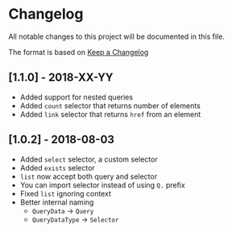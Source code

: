 # Changelog

All notable changes to this project will be documented in this file.

The format is based on [Keep a Changelog](http://keepachangelog.com/en/1.0.0/)

## [1.1.0] - 2018-XX-YY

- Added support for nested queries
- Added `count` selector that returns number of elements
- Added `link` selector that returns `href` from an element

## [1.0.2] - 2018-08-03

- Added `select` selector, a custom selector
- Added `exists` selector
- `list` now accept both query and selector
- You can import selector instead of using `Q.` prefix
- Fixed `list` ignoring context
- Better internal naming
    - `QueryData` -> `Query`
    - `QueryDataType` -> `Selector`
